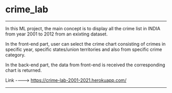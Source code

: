# crime_lab

*************************************************

In this ML project, the main concept is to display all the crime list in INDIA from year 2001 to 2012 from an exixting dataset.

In the front-end part, user can select the crime chart consisting of crimes in specific year, specific states/union territories and also from specific crime category.

In the back-end part, the data from front-end is received the corresponding chart is returned.

Link ----> https://crime-lab-2001-2021.herokuapp.com/

**************************************************
